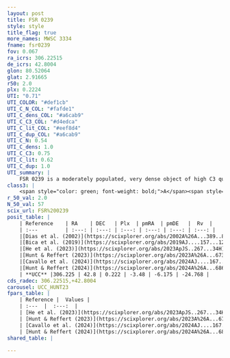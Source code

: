 ```yaml
---
layout: post
title: FSR 0239
style: style
title_flag: true
more_names: MWSC 3334
fname: fsr0239
fov: 0.067
ra_icrs: 306.22515
de_icrs: 42.8004
glon: 80.52064
glat: 2.91665
r50: 2.0
plx: 0.2224
UTI: "0.71"
UTI_COLOR: "#def1cb"
UTI_C_N_COL: "#fafde1"
UTI_C_dens_COL: "#a6cab9"
UTI_C_C3_COL: "#d4edca"
UTI_C_lit_COL: "#eef8d4"
UTI_C_dup_COL: "#a6cab9"
UTI_C_N: 0.54
UTI_C_dens: 1.0
UTI_C_C3: 0.75
UTI_C_lit: 0.62
UTI_C_dup: 1.0
UTI_summary: |
    FSR 0239 is a moderately populated, very dense object of high C3 quality. It is moderately studied in the literature.
class3: |
    <span style="color: green; font-weight: bold;">A</span><span style="color: #FFC300; font-weight: bold;">B</span>
r_50_val: 2.0
N_50_val: 57
scix_url: FSR%200239
posit_table: |
    | Reference    | RA    | DEC   | Plx  | pmRA  | pmDE   |  Rv  |
    | :---         | :---: | :---: | :---: | :---: | :---: | :---: |
    |[Dias et al. (2002)](https://scixplorer.org/abs/2002A%26A...389..871D) | 306.192 | 42.818 | -- | 1.59 | -16.2 | -- |
    |[Bica et al. (2019)](https://scixplorer.org/abs/2019AJ....157...12B) | 306.194 | 42.813 | -- | -- | -- | -- |
    |[He et al. (2023)](https://scixplorer.org/abs/2023ApJS..267...34H) | 306.234 | 42.796 | 0.213 | -3.527 | -6.127 | -24.77 |
    |[Hunt & Reffert (2023)](https://scixplorer.org/abs/2023A%26A...673A.114H) | 306.213 | 42.801 | 0.208 | -3.461 | -6.136 | -26.552 |
    |[Cavallo et al. (2024)](https://scixplorer.org/abs/2024AJ....167...12C) | 306.266 | 42.808 | 0.204 | -- | -- | -- |
    |[Hunt & Reffert (2024)](https://scixplorer.org/abs/2024A%26A...686A..42H) | 306.213 | 42.801 | 0.208 | -3.461 | -6.136 | -26.552 |
    | **UCC** |306.225 | 42.8 | 0.222 | -3.48 | -6.175 | -24.768 | 
cds_radec: 306.22515,+42.8004
carousel: UCC_HUNT23
fpars_table: |
    | Reference |  Values |
    | :---  |  :---:  |
    | [He et al. (2023)](https://scixplorer.org/abs/2023ApJS..267...34H) | `A0=4.8, m-M=13.7, logA=9.4` |
    | [Hunt & Reffert (2023)](https://scixplorer.org/abs/2023A%26A...673A.114H) | `AV50=5.226, diffAV50=2.408, MOD50=13.04, logAge50=9.158` |
    | [Cavallo et al. (2024)](https://scixplorer.org/abs/2024AJ....167...12C) | `AV50=5.22, dMod50=13.84, logAge50=8.36, [Fe/H]50=0.31` |
    | [Hunt & Reffert (2024)](https://scixplorer.org/abs/2024A%26A...686A..42H) | `MassJ=1262.17` |
shared_table: |
    
---
```

